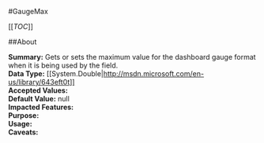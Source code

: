 #GaugeMax

[[_TOC_]]

##About

**Summary:**  Gets or sets the maximum value for the dashboard gauge format when it is being used by the field.   
**Data Type:** [[System.Double|http://msdn.microsoft.com/en-us/library/643eft0t]]  
**Accepted Values:**   
**Default Value:** null  
**Impacted Features:**   
**Purpose:**   
**Usage:**   
**Caveats:**   

